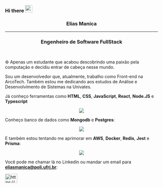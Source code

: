 ### Hi there <img src="https://github.com/TheDudeThatCode/TheDudeThatCode/blob/master/Assets/Hi.gif" width="24" />

<h3 align="center"> Elias Manica </h3>

---

<h3 align="center">Engenheiro de Software FullStack</h3><br>

⚙️ Apenas um estudante que acabou descobrindo uma paixão pela computação e decidiu entrar de cabeça nesse mundo.


Sou um desenvolvedor que, atualmente, trabalho como Front-end na ArcoTech. Também estou me dedicando aos estudos de Análise e Desenvolvimento de Sistemas na Univates.
 

Já conheço ferramentas como **HTML**, **CSS**, **JavaScript**, **React**, **Node.JS** e **Typescript** 


  
<p align="center">
  <a href="https://skillicons.dev">
    <img src="https://skillicons.dev/icons?i=html,css,js,react,nodejs,ts" />
  </a>
</p>
  
 Conheço banco de dados como **Mongodb** e **Postgres**:
 
 <p align="center">
  <a href="https://skillicons.dev">
    <img src="https://skillicons.dev/icons?i=mongodb,postgres" />
  </a>
</p>

 E também estou tentando me aprimorar em **AWS**, **Docker**, **Redis**, **Jest** e **Prisma**:
 
 <p align="center">
  <a href="https://skillicons.dev">
    <img src="https://skillicons.dev/icons?i=aws,docker,redis,jest,prisma" />
  </a>
</p>
  
  

Você pode me chamar lá no Linkedin ou mandar um email para **eliasmanica@poli.ufrj.br**:
<p align="left">
  <a href="https://linkedin.com/in/eliasmanica/" target="_blank"><img align="center" src="https://raw.githubusercontent.com/rahuldkjain/github-profile-readme-generator/master/src/images/icons/Social/linked-in-alt.svg" alt="https://www.linkedin.com/in/eliasmanica/" height="30" width="40" /></a>
</p>
